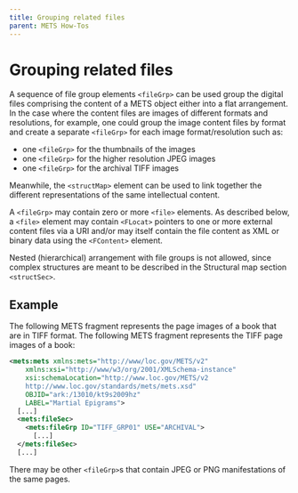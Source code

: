 ```yaml
---
title: Grouping related files
parent: METS How-Tos
---
```

# Grouping related files

A sequence of file group elements `<fileGrp>` can be used group the digital files comprising the content of a METS object either into a flat arrangement. In the case where the content files are images of different formats and resolutions, for example, one could group the image content files by format and create a separate `<fileGrp>` for each image format/resolution such as:

-   one `<fileGrp>` for the thumbnails of the images
-   one `<fileGrp>` for the higher resolution JPEG images
-   one `<fileGrp>` for the archival TIFF images

Meanwhile, the `<structMap>` element can be used to link together the different representations of the same intellectual content.

A `<fileGrp>` may contain zero or more `<file>` elements. As described below, a `<file>` element may contain `<FLocat>` pointers to one or more external content files via a URI and/or may itself contain the file content as XML or binary data using the `<FContent>` element.

Nested (hierarchical) arrangement with file groups is not allowed, since complex structures are meant to be described in the Structural map section `<structSec>`.

## Example

The following METS fragment represents the page images of a book that are in TIFF format. The following METS fragment represents the TIFF page images of a book:

```xml
<mets:mets xmlns:mets="http://www/loc.gov/METS/v2"
    xmlns:xsi="http://www/w3/org/2001/XMLSchema-instance"
    xsi:schemaLocation="http://www.loc.gov/METS/v2
    http://www.loc.gov/standards/mets/mets.xsd"
    OBJID="ark:/13010/kt9s2009hz"
    LABEL="Martial Epigrams">
  [...]
  <mets:fileSec>
    <mets:fileGrp ID="TIFF_GRP01" USE="ARCHIVAL">
      [...]
  </mets:fileSec>
  [...]
```

There may be other `<fileGrp>`s that contain JPEG or PNG manifestations of the same pages.
